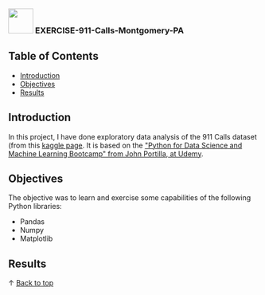 ### <img src="https://media.giphy.com/media/VgCDAzcKvsR6OM0uWg/giphy.gif" width="50">  EXERCISE-911-Calls-Montgomery-PA

 ## Table of Contents
- [Introduction](#introduction)
- [Objectives](#Objectives)
- [Results](#Results)
  
  
## Introduction
In this project, I have done exploratory data analysis of the 911 Calls dataset (from this [kaggle page](https://www.kaggle.com/mchirico/montcoalert). It is based on the ["Python for Data Science and Machine Learning Bootcamp" from John Portilla, at Udemy](https://www.udemy.com/course/python-for-data-science-and-machine-learning-bootcamp/).


 ## Objectives

The objective was to learn and exercise some capabilities of the following Python libraries:
* Pandas
* Numpy 
* Matplotlib


 ## Results
 
 
  &uparrow; [Back to top](#table-of-contents)
